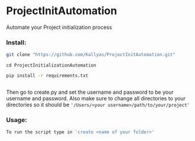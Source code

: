 # ProjectInitAutomation
Automate your Project initialization process

### Install: 
```bash
git clone "https://github.com/Kallyas/ProjectInitAutomation.git"
```
`cd ProjectInitializationAutomation`
```bash
pip install -r requirements.txt
```
```bash source ~/.my_commands.sh
```
Then go to create.py and set the username and password to be your username and password.
Also make sure to change all directories to your directories so it should be `'/Users/<your username>/path/to/your/project'`

### Usage:
```bash
To run the script type in 'create <name of your folder>'
```
